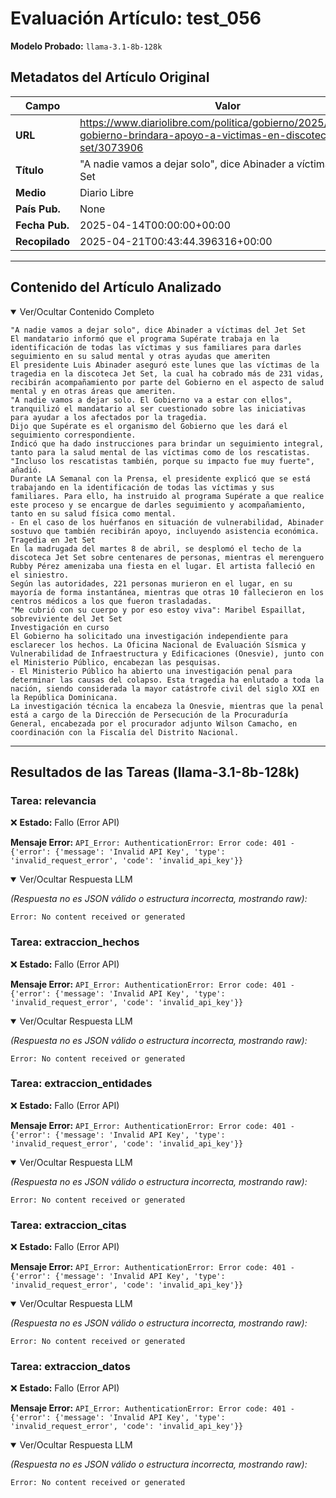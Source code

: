 # Evaluación Artículo: test_056
**Modelo Probado:** `llama-3.1-8b-128k`

## Metadatos del Artículo Original

| Campo          | Valor                                      |
|----------------|--------------------------------------------|
| **URL**        | https://www.diariolibre.com/politica/gobierno/2025/04/14/el-gobierno-brindara-apoyo-a-victimas-en-discoteca-jet-set/3073906           |
| **Título**     | "A nadie vamos a dejar solo", dice Abinader a víctimas del Jet Set       |
| **Medio**      | Diario Libre         |
| **País Pub.**  | None |
| **Fecha Pub.** | 2025-04-14T00:00:00+00:00 |
| **Recopilado** | 2025-04-21T00:43:44.396316+00:00 |

---

## Contenido del Artículo Analizado

<details open>
<summary>Ver/Ocultar Contenido Completo</summary>

```text
"A nadie vamos a dejar solo", dice Abinader a víctimas del Jet Set
El mandatario informó que el programa Supérate trabaja en la identificación de todas las víctimas y sus familiares para darles seguimiento en su salud mental y otras ayudas que ameriten
El presidente Luis Abinader aseguró este lunes que las víctimas de la tragedia en la discoteca Jet Set, la cual ha cobrado más de 231 vidas, recibirán acompañamiento por parte del Gobierno en el aspecto de salud mental y en otras áreas que ameriten.
"A nadie vamos a dejar solo. El Gobierno va a estar con ellos", tranquilizó el mandatario al ser cuestionado sobre las iniciativas para ayudar a los afectados por la tragedia.
Dijo que Supérate es el organismo del Gobierno que les dará el seguimiento correspondiente.
Indicó que ha dado instrucciones para brindar un seguimiento integral, tanto para la salud mental de las víctimas como de los rescatistas. "Incluso los rescatistas también, porque su impacto fue muy fuerte", añadió.
Durante LA Semanal con la Prensa, el presidente explicó que se está trabajando en la identificación de todas las víctimas y sus familiares. Para ello, ha instruido al programa Supérate a que realice este proceso y se encargue de darles seguimiento y acompañamiento, tanto en su salud física como mental.
- En el caso de los huérfanos en situación de vulnerabilidad, Abinader sostuvo que también recibirán apoyo, incluyendo asistencia económica.
Tragedia en Jet Set
En la madrugada del martes 8 de abril, se desplomó el techo de la discoteca Jet Set sobre centenares de personas, mientras el merenguero Rubby Pérez amenizaba una fiesta en el lugar. El artista falleció en el siniestro.
Según las autoridades, 221 personas murieron en el lugar, en su mayoría de forma instantánea, mientras que otras 10 fallecieron en los centros médicos a los que fueron trasladadas.
"Me cubrió con su cuerpo y por eso estoy viva": Maribel Espaillat, sobreviviente del Jet Set
Investigación en curso
El Gobierno ha solicitado una investigación independiente para esclarecer los hechos. La Oficina Nacional de Evaluación Sísmica y Vulnerabilidad de Infraestructura y Edificaciones (Onesvie), junto con el Ministerio Público, encabezan las pesquisas.
- El Ministerio Público ha abierto una investigación penal para determinar las causas del colapso. Esta tragedia ha enlutado a toda la nación, siendo considerada la mayor catástrofe civil del siglo XXI en la República Dominicana.
La investigación técnica la encabeza la Onesvie, mientras que la penal está a cargo de la Dirección de Persecución de la Procuraduría General, encabezada por el procurador adjunto Wilson Camacho, en coordinación con la Fiscalía del Distrito Nacional.
```
</details>

---

## Resultados de las Tareas (llama-3.1-8b-128k)

### Tarea: relevancia

❌ **Estado:** Fallo (Error API)

   **Mensaje Error:** `API_Error: AuthenticationError: Error code: 401 - {'error': {'message': 'Invalid API Key', 'type': 'invalid_request_error', 'code': 'invalid_api_key'}}`


<details open>
<summary>Ver/Ocultar Respuesta LLM</summary>

_(Respuesta no es JSON válido o estructura incorrecta, mostrando raw):_
```
Error: No content received or generated
```
</details>


### Tarea: extraccion_hechos

❌ **Estado:** Fallo (Error API)

   **Mensaje Error:** `API_Error: AuthenticationError: Error code: 401 - {'error': {'message': 'Invalid API Key', 'type': 'invalid_request_error', 'code': 'invalid_api_key'}}`


<details open>
<summary>Ver/Ocultar Respuesta LLM</summary>

_(Respuesta no es JSON válido o estructura incorrecta, mostrando raw):_
```
Error: No content received or generated
```
</details>


### Tarea: extraccion_entidades

❌ **Estado:** Fallo (Error API)

   **Mensaje Error:** `API_Error: AuthenticationError: Error code: 401 - {'error': {'message': 'Invalid API Key', 'type': 'invalid_request_error', 'code': 'invalid_api_key'}}`


<details open>
<summary>Ver/Ocultar Respuesta LLM</summary>

_(Respuesta no es JSON válido o estructura incorrecta, mostrando raw):_
```
Error: No content received or generated
```
</details>


### Tarea: extraccion_citas

❌ **Estado:** Fallo (Error API)

   **Mensaje Error:** `API_Error: AuthenticationError: Error code: 401 - {'error': {'message': 'Invalid API Key', 'type': 'invalid_request_error', 'code': 'invalid_api_key'}}`


<details open>
<summary>Ver/Ocultar Respuesta LLM</summary>

_(Respuesta no es JSON válido o estructura incorrecta, mostrando raw):_
```
Error: No content received or generated
```
</details>


### Tarea: extraccion_datos

❌ **Estado:** Fallo (Error API)

   **Mensaje Error:** `API_Error: AuthenticationError: Error code: 401 - {'error': {'message': 'Invalid API Key', 'type': 'invalid_request_error', 'code': 'invalid_api_key'}}`


<details open>
<summary>Ver/Ocultar Respuesta LLM</summary>

_(Respuesta no es JSON válido o estructura incorrecta, mostrando raw):_
```
Error: No content received or generated
```
</details>
